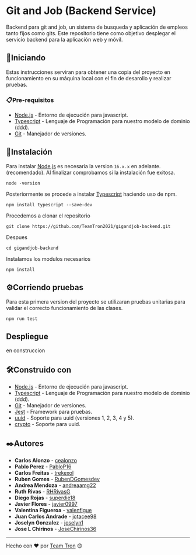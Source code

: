 # Git and Job (Backend Service)
Backend para git and job, un sistema de busqueda y aplicación de empleos tanto fijos como gits. Este repositorio tiene como objetivo desplegar el servicio backend para la aplicación web y móvil.

## 🚀Iniciando 
Estas instrucciones serviran para obtener una copia del proyecto en funcionamiento en su máquina local con el fin de desarollo y realizar pruebas.

### 📋Pre-requisitos 
* [Node.js](https://nodejs.org/es/) - Entorno de ejecución para javascript.
* [Typescript](https://www.typescriptlang.org) - Lenguaje de Programación para nuestro modelo de dominio (ddd).
* [Git](https://git-scm.com) - Manejador de versiones.
 
## 🔧Instalación 

Para instalar [Node.js](https://nodejs.org/es/) es necesaria la version `16.x.x` en adelante. (recomendado). Al finalizar comprobamos si la instalación fue exitosa.

```
node -version
```
Posteriormente se procede a instalar [Typescript](https://www.typescriptlang.org) haciendo uso de npm.

```
npm install typescript --save-dev 
```
Procedemos a clonar el repositorio
```
git clone https://github.com/TeamTron2021/gigandjob-backend.git
```
Despues
```
cd gigandjob-backend
```
Instalamos los modulos necesarios 
```
npm install
```
## ⚙️Corriendo pruebas
Para esta primera version del proyecto se utilizaran pruebas unitarias para validar el correcto funcionamiento de las clases.
```
npm run test
```
## Despliegue
en construccion
## 🛠️Construido con 
* [Node.js](https://nodejs.org/es/) - Entorno de ejecución para javascript.
* [Typescript](https://www.typescriptlang.org) - Lenguaje de Programación para nuestro modelo de dominio (ddd).
* [Git](https://git-scm.com) - Manejador de versiones.
* [Jest](https://jestjs.io) - Framework para pruebas.
* [uuid](https://www.npmjs.com/package/uuid) - Soporte para uuid (versiones 1, 2, 3, 4 y 5).
* [crypto](https://nodejs.org/api/crypto.html) - Soporte para uuid.

## ✒️Autores
* **Carlos Alonzo** - [cealonzo](https://github.com/cealonzo)
* **Pablo Perez** - [PabloP16](https://github.com/PabloP16)
* **Carlos Freitas** - [trekexol](https://github.com/trekexol)
* **Ruben Gomes** - [RubenDGomesdev](https://github.com/RubenDGomesdev)
* **Andrea Mendoza** - [andreaamg22](https://github.com/andreaamg22)
* **Ruth Rivas** - [RHRivasG](https://github.com/RHRivasG)
* **Diego Rojas** - [superdie18](https://github.com/superdie18)
* **Javier Flores** - [javier0997](https://github.com/javier0997)
* **Valentina Figueroa** - [valenfigue](https://github.com/valenfigue)
* **Juan Carlos Andrade** - [jotacee98](https://github.com/jotacee98)
* **Joselyn Gonzalez** - [joselyn1](https://github.com/joselyn1) 
* **Jose L Chirinos** - [JoseChirinos36](https://github.com/JoseChirinos36) 
---
Hecho con ❤️ por [Team Tron](https://github.com/TeamTron2021) 😊